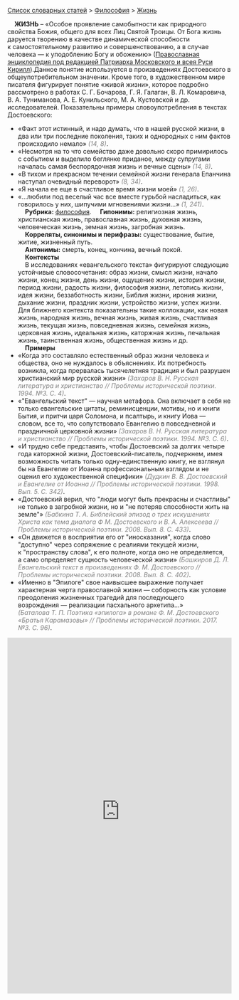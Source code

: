 <style>
st { color: Gray;
  font-style: italic;}
</style>

[Список словарных статей](https://thesaurus-dostoevsky.github.io/Thesaurus/) > [Философия](philosophy.md) > [Жизнь](жизнь.md) 

&nbsp;&nbsp;&nbsp;&nbsp;**ЖИЗНЬ** – «Особое проявление самобытности  как природного свойства Божия, общего для всех Лиц Святой Троицы. От Бога жизнь даруется творению в качестве динамической способности к самостоятельному развитию и совершенствованию, а в случае человека — к уподоблению Богу и обожению» ([Православная энциклопедия под редакцией Патриарха Московского и всея Руси Кирилл](https://www.pravenc.ru/)).Данное понятие используется   в произведениях Достоевского в общеупотребительном значении. Кроме того, в художественном мире писателя фигурирует понятие «живой жизни», которое подробно рассмотрено в работах С. Г. Бочарова, Г. Я. Галаган, В. Л. Комаровича, В. А. Туниманова, А. Е. Кунильского, М. А. Кустовской и др. исследователей. Показательны примеры словоупотребления в текстах Достоевского:  
* «Факт этот истинный, и надо думать, что в нашей русской жизни, в два или три последние поколения, таких и однородных с ним фактов происходило немало» <st>(14, 8)</st>.
* «Несмотря на то что семейство даже довольно скоро примирилось с событием и выделило беглянке приданое, между супругами началась самая беспорядочная жизнь и вечные сцены» <st>(14, 8)</st>.
* «В тихом и прекрасном течении семейной жизни генерала Епанчина наступал очевидный переворот» <st>(8, 34)</st>.
* «Я начала ее еще в счастливое время жизни моей» <st>(1, 26)</st>.
* «…любили под веселый час все вместе гурьбой насладиться, как говорилось у них, шипучими мгновениями жизни…» <st>(1, 241)</st>.  
&nbsp;&nbsp;&nbsp;&nbsp;**Рубрика:** [философия](philosophy.md).
&nbsp;&nbsp;&nbsp;&nbsp;**Гипонимы:** религиозная жизнь, христианская жизнь, православная жизнь, духовная жизнь, человеческая жизнь, земная жизнь, загробная жизнь.  
&nbsp;&nbsp;&nbsp;&nbsp;**Корреляты, синонимы и перифразы:** существование, бытие, житие, жизненный путь.  
&nbsp;&nbsp;&nbsp;&nbsp;**Антонимы:** смерть, конец, кончина, вечный покой.  
&nbsp;&nbsp;&nbsp;&nbsp;**Контексты**  
&nbsp;&nbsp;&nbsp;&nbsp;В исследованиях «евангельского текста» фигурируют следующие устойчивые словосочетания: образ жизни, смысл жизни, начало жизни, конец жизни, день жизни, ощущение жизни, история жизни, период жизни, радость жизни, философия жизни, летопись жизни, идея жизни, беззаботность жизни, Библия жизни, ирония жизни, дыхание жизни, праздник жизни, устройство жизни, успех жизни. Для ближнего контекста показательны такие коллокации, как новая жизнь, народная жизнь, вечная жизнь, живая жизнь, счастливая жизнь, текущая жизнь, повседневная жизнь, семейная жизнь, церковная жизнь, идеальная жизнь, каторжная жизнь, печальная жизнь, таинственная жизнь, общественная жизнь и др.  
&nbsp;&nbsp;&nbsp;&nbsp;**Примеры**  
* «Когда это составляло естественный образ жизни человека и общества, оно не нуждалось в объяснениях. Их потребность возникла, когда прервалась тысячелетняя традиция и был разрушен христианский мир русской жизни» <st>(Захаров В. Н. Русская литература и христианство // Проблемы исторической поэтики. 1994. №3. С. 4)</st>.
* «"Евангельский текст" — научная метафора. Она включает в себя не только евангельские цитаты, реминисценции, мотивы, но и книги Бытия, и притчи царя Соломона, и псалтырь, и книгу Иова — словом, все то, что сопутствовало Евангелию в повседневной и праздничной церковной жизни» <st>(Захаров В. Н. Русская литература и христианство // Проблемы исторической поэтики. 1994. №3. С. 6)</st>.
* «И трудно себе представить, чтобы Достоевский за долгих четыре года каторжной жизни, Достоевский-писатель, подчеркнем, имея возможность читать только одну-единственную книгу, не взглянул бы на Евангелие от Иоанна профессиональным взглядом и не оценил его художественной специфики» <st>(Дудкин В. В. Достоевский и Евангелие от Иоанна // Проблемы исторической поэтики. 1998. Вып. 5. С. 342)</st>.
* «Достоевский верил, что "люди могут быть прекрасны и счастливы" не только в загробной жизни, но и "не потеряв способности жить на земле"» <st>(Бабкина Т. А. Библейский эпизод о трех искушениях Христа как тема диалога Ф М. Достоевского и В. А. Алексеева // Проблемы исторической поэтики. 2008. Вып. 8. С. 433)</st>.
* «Он движется в восприятии его от "иносказания", когда слово "доступно" через сопряжение с реалиями текущей жизни, к "пространству слова", к его полноте, когда оно не определяется, а само определяет сущность человеческой жизни» <st>(Башкиров Д. Л. Евангельский текст в произведениях Ф. М. Достоевского // Проблемы исторической поэтики. 2008. Вып. 8. С. 402)</st>.
* «Именно в "Эпилоге" свое наивысшее выражение получает характерная черта православной жизни — соборность как условие преодоления жизненных трагедий для последующего возрождения — реализации пасхального архетипа…» <st>(Баталова Т. П. Поэтика «эпилога» в романе Ф. М. Достоевского «Братья Карамазовы» // Проблемы исторической поэтики. 2017. №3. С. 96)</st>.

<iframe src="https://thesaurus-dostoevsky.github.io/nk/жизнь.html" style="border:0px;width:100%;height:800px" allowfullscreen="true" webkitallowfullscreen="true" mozallowfullscreen="true">
